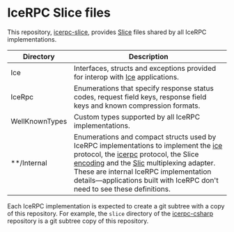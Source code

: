 # IceRPC Slice files

This repository, [icerpc-slice][icerpc-slice], provides [Slice][slice] files shared by all IceRPC implementations.

| Directory      | Description |
|----------------|-------------|
| Ice            | Interfaces, structs and exceptions provided for interop with [Ice][zeroc-ice] applications.|
| IceRpc         | Enumerations that specify response status codes, request field keys, response field keys and known compression formats.|
| WellKnownTypes | Custom types supported by all IceRPC implementations.|
| **/Internal    | Enumerations and compact structs used by IceRPC implementations to implement the [ice][ice-protocol] protocol, the [icerpc][icerpc-protocol] protocol, the Slice [encoding][slice-encoding] and the [Slic][slic] multiplexing adapter. These are internal IceRPC implementation details—applications built with IceRPC don't need to see these definitions.|


Each IceRPC implementation is expected to create a git subtree with a copy of this repository. For example, the `slice` 
directory of the [icerpc-csharp][icerpc-csharp] repository is a git subtree copy of this repository.

[ice-protocol]: https://docs.testing.zeroc.com/docs/icerpc-core/ice-protocol/protocol-frames
[icerpc-csharp]: https://github.com/icerpc/icerpc-csharp/
[icerpc-protocol]: https://docs.testing.zeroc.com/docs/icerpc-core/icerpc-protocol/mapping-rpcs-to-streams
[icerpc-slice]: https://github.com/icerpc/icerpc-slice
[slic]: TBD
[slice]: https://docs.testing.zeroc.com/docs/slice
[slice-encoding]: https://docs.testing.zeroc.com/docs/slice/encoding/main-features
[zeroc-ice]: https://github.com/zeroc-ice/ice
